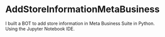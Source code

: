 # AddStoreInformationMetaBusiness
I built a BOT to add store information in Meta Business Suite in Python. Using the Jupyter Notebook IDE.
